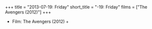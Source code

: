 +++
title = "2013-07-19: Friday"
short_title = "-19: Friday"
films = ["The Avengers (2012)"]
+++


* Film: The Avengers (2012) +
